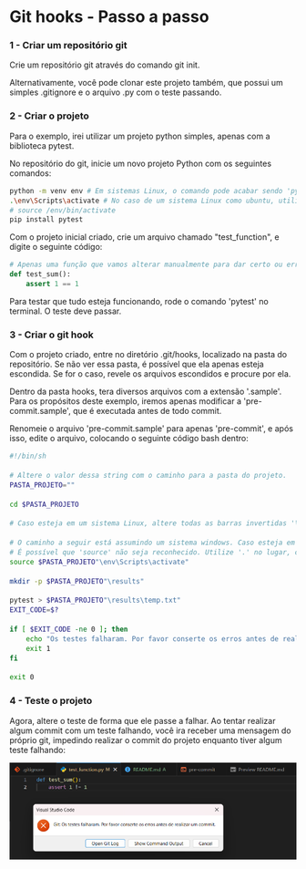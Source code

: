 # Git hooks - Passo a passo

### 1 - Criar um repositório git
Crie um repositório git através do comando git init.

Alternativamente, você pode clonar este projeto também, que possui um simples .gitignore e o arquivo .py com o teste passando.

### 2 - Criar o projeto
Para o exemplo, irei utilizar um projeto python simples, apenas com a biblioteca pytest.

No repositório do git, inicie um novo projeto Python com os seguintes comandos:
```bash
python -m venv env # Em sistemas Linux, o comando pode acabar sendo 'python3' ao invés de 'python'
.\env\Scripts\activate # No caso de um sistema Linux como ubuntu, utilize o seguinte comando:
# source /env/bin/activate
pip install pytest
```

Com o projeto inicial criado, crie um arquivo chamado "test_function", e digite o seguinte código:
```python
# Apenas uma função que vamos alterar manualmente para dar certo ou errado.
def test_sum():
    assert 1 == 1
```

Para testar que tudo esteja funcionando, rode o comando 'pytest' no terminal. O teste deve passar.

### 3 - Criar o git hook
Com o projeto criado, entre no diretório .git/hooks, localizado na pasta do repositório.
Se não ver essa pasta, é possível que ela apenas esteja escondida. Se for o caso, revele os arquivos escondidos e procure
por ela.

Dentro da pasta hooks, tera diversos arquivos com a extensão '.sample'. Para os propósitos deste exemplo, iremos apenas
modificar a 'pre-commit.sample', que é executada antes de todo commit.

Renomeie o arquivo 'pre-commit.sample' para apenas 'pre-commit', e após isso, edite o arquivo, colocando o seguinte
código bash dentro:

```bash
#!/bin/sh

# Altere o valor dessa string com o caminho para a pasta do projeto.
PASTA_PROJETO=""

cd $PASTA_PROJETO

# Caso esteja em um sistema Linux, altere todas as barras invertidas '\' no script para '/'.

# O caminho a seguir está assumindo um sistema windows. Caso esteja em um sistema linux, altere para o caminho apropriado do script de ativação. Normalmente seria '/env/bin/activate'.
# É possível que 'source' não seja reconhecido. Utilize '.' no lugar, caso seja o seu caso.
source $PASTA_PROJETO"\env\Scripts\activate"

mkdir -p $PASTA_PROJETO"\results"

pytest > $PASTA_PROJETO"\results\temp.txt"
EXIT_CODE=$?

if [ $EXIT_CODE -ne 0 ]; then
    echo "Os testes falharam. Por favor conserte os erros antes de realizar um commit."
    exit 1
fi

exit 0
```

### 4 - Teste o projeto

Agora, altere o teste de forma que ele passe a falhar. Ao tentar realizar algum commit
com um teste falhando, você ira receber uma mensagem do próprio git, impedindo realizar o commit do projeto enquanto
tiver algum teste falhando:

![alt text](image.png)
